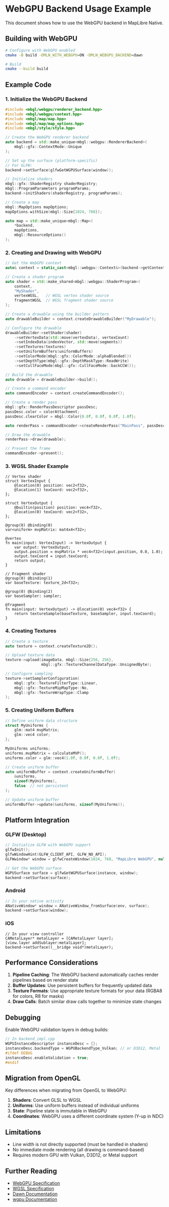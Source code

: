 # WebGPU Backend Usage Example

This document shows how to use the WebGPU backend in MapLibre Native.

## Building with WebGPU

```bash
# Configure with WebGPU enabled
cmake -B build -DMLN_WITH_WEBGPU=ON -DMLN_WEBGPU_BACKEND=dawn

# Build
cmake --build build
```

## Example Code

### 1. Initialize the WebGPU Backend

```cpp
#include <mbgl/webgpu/renderer_backend.hpp>
#include <mbgl/webgpu/context.hpp>
#include <mbgl/map/map.hpp>
#include <mbgl/map/map_options.hpp>
#include <mbgl/style/style.hpp>

// Create the WebGPU renderer backend
auto backend = std::make_unique<mbgl::webgpu::RendererBackend>(
    mbgl::gfx::ContextMode::Unique
);

// Set up the surface (platform-specific)
// For GLFW:
backend->setSurface(glfwGetWGPUSurface(window));

// Initialize shaders
mbgl::gfx::ShaderRegistry shaderRegistry;
mbgl::ProgramParameters programParams;
backend->initShaders(shaderRegistry, programParams);

// Create a map
mbgl::MapOptions mapOptions;
mapOptions.withSize(mbgl::Size{1024, 768});

auto map = std::make_unique<mbgl::Map>(
    *backend,
    mapOptions,
    mbgl::ResourceOptions()
);
```

### 2. Creating and Drawing with WebGPU

```cpp
// Get the WebGPU context
auto& context = static_cast<mbgl::webgpu::Context&>(backend->getContext());

// Create a shader program
auto shader = std::make_shared<mbgl::webgpu::ShaderProgram>(
    context,
    "MyShader",
    vertexWGSL,   // WGSL vertex shader source
    fragmentWGSL  // WGSL fragment shader source
);

// Create a drawable using the builder pattern
auto drawableBuilder = context.createDrawableBuilder("MyDrawable");

// Configure the drawable
drawableBuilder->setShader(shader)
    ->setVertexData(std::move(vertexData), vertexCount)
    ->setIndexData(indexVector, std::move(segments))
    ->setTextures(textures)
    ->setUniformBuffers(uniformBuffers)
    ->setColorMode(mbgl::gfx::ColorMode::alphaBlended())
    ->setDepthType(mbgl::gfx::DepthMaskType::ReadWrite)
    ->setCullFaceMode(mbgl::gfx::CullFaceMode::backCCW());

// Build the drawable
auto drawable = drawableBuilder->build();

// Create a command encoder
auto commandEncoder = context.createCommandEncoder();

// Create a render pass
mbgl::gfx::RenderPassDescriptor passDesc;
passDesc.color = colorAttachment;
passDesc.clearColor = mbgl::Color{0.0f, 0.0f, 0.0f, 1.0f};

auto renderPass = commandEncoder->createRenderPass("MainPass", passDesc);

// Draw the drawable
renderPass->draw(drawable);

// Present the frame
commandEncoder->present();
```

### 3. WGSL Shader Example

```wgsl
// Vertex shader
struct VertexInput {
    @location(0) position: vec2<f32>,
    @location(1) texCoord: vec2<f32>,
};

struct VertexOutput {
    @builtin(position) position: vec4<f32>,
    @location(0) texCoord: vec2<f32>,
};

@group(0) @binding(0)
var<uniform> mvpMatrix: mat4x4<f32>;

@vertex
fn main(input: VertexInput) -> VertexOutput {
    var output: VertexOutput;
    output.position = mvpMatrix * vec4<f32>(input.position, 0.0, 1.0);
    output.texCoord = input.texCoord;
    return output;
}

// Fragment shader
@group(0) @binding(1)
var baseTexture: texture_2d<f32>;

@group(0) @binding(2)
var baseSampler: sampler;

@fragment
fn main(input: VertexOutput) -> @location(0) vec4<f32> {
    return textureSample(baseTexture, baseSampler, input.texCoord);
}
```

### 4. Creating Textures

```cpp
// Create a texture
auto texture = context.createTexture2D();

// Upload texture data
texture->upload(imageData, mbgl::Size{256, 256}, 
                mbgl::gfx::TextureChannelDataType::UnsignedByte);

// Configure sampling
texture->setSamplerConfiguration(
    mbgl::gfx::TextureFilterType::Linear,
    mbgl::gfx::TextureMipMapType::No,
    mbgl::gfx::TextureWrapType::Clamp
);
```

### 5. Creating Uniform Buffers

```cpp
// Define uniform data structure
struct MyUniforms {
    glm::mat4 mvpMatrix;
    glm::vec4 color;
};

MyUniforms uniforms;
uniforms.mvpMatrix = calculateMVP();
uniforms.color = glm::vec4(1.0f, 0.0f, 0.0f, 1.0f);

// Create uniform buffer
auto uniformBuffer = context.createUniformBuffer(
    &uniforms, 
    sizeof(MyUniforms),
    false  // not persistent
);

// Update uniform buffer
uniformBuffer->update(&uniforms, sizeof(MyUniforms));
```

## Platform Integration

### GLFW (Desktop)

```cpp
// Initialize GLFW with WebGPU support
glfwInit();
glfwWindowHint(GLFW_CLIENT_API, GLFW_NO_API);
GLFWwindow* window = glfwCreateWindow(1024, 768, "MapLibre WebGPU", nullptr, nullptr);

// Get the WebGPU surface
WGPUSurface surface = glfwGetWGPUSurface(instance, window);
backend->setSurface(surface);
```

### Android

```cpp
// In your native activity
ANativeWindow* window = ANativeWindow_fromSurface(env, surface);
backend->setSurface(window);
```

### iOS

```objc
// In your view controller
CAMetalLayer* metalLayer = [CAMetalLayer layer];
[view.layer addSublayer:metalLayer];
backend->setSurface((__bridge void*)metalLayer);
```

## Performance Considerations

1. **Pipeline Caching**: The WebGPU backend automatically caches render pipelines based on render state
2. **Buffer Updates**: Use persistent buffers for frequently updated data
3. **Texture Formats**: Use appropriate texture formats for your data (RGBA8 for colors, R8 for masks)
4. **Draw Calls**: Batch similar draw calls together to minimize state changes

## Debugging

Enable WebGPU validation layers in debug builds:

```cpp
// In backend_impl.cpp
WGPUInstanceDescriptor instanceDesc = {};
instanceDesc.backendType = WGPUBackendType_Vulkan; // or D3D12, Metal
#ifdef DEBUG
instanceDesc.enableValidation = true;
#endif
```

## Migration from OpenGL

Key differences when migrating from OpenGL to WebGPU:

1. **Shaders**: Convert GLSL to WGSL
2. **Uniforms**: Use uniform buffers instead of individual uniforms
3. **State**: Pipeline state is immutable in WebGPU
4. **Coordinates**: WebGPU uses a different coordinate system (Y-up in NDC)

## Limitations

- Line width is not directly supported (must be handled in shaders)
- No immediate mode rendering (all drawing is command-based)
- Requires modern GPU with Vulkan, D3D12, or Metal support

## Further Reading

- [WebGPU Specification](https://www.w3.org/TR/webgpu/)
- [WGSL Specification](https://www.w3.org/TR/WGSL/)
- [Dawn Documentation](https://dawn.googlesource.com/dawn)
- [wgpu Documentation](https://wgpu.rs/)